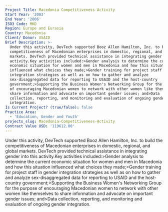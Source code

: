 ```yaml
---
Project Title: Macedonia Competitiveness Activity
Start Year: '2003'
End Year: '2006'
ISO3 Code: MKD
Region: Europe and Eurasia
Country: Macedonia
Client/ Donor: USAID
Brief Description: >-
  Under this activity, DevTech supported Booz Allen Hamilton, Inc. to build the
  competitiveness of Macedonian enterprises in domestic, regional, and global
  markets. DevTech provided technical assistance in integrating gender into this
  activity.Key activities included:>Gender analysis to determine the current
  economic situation for women and men in Macedonia and how this situation
  influenced what choices they made;>Gender training for project staff in gender
  integration strategies as well as on how to gather and analyze
  sex-disaggregated data for reporting to USAID and the host-country
  government;>Supporting the Business Women's Networking Group for the purpose
  of encouraging Macedonian women to network with other women like themselves to
  share information and advocate on important gender issues; and>Data
  collection, reporting, and monitoring and evaluation of ongoing gender
  integration.
Is Current Project? (true/false): false
Practice Area:
  - 'Education, Gender and Youth'
projects_slug: Macedonia-Competitiveness-Activity
Contract Value USD: '119612.00'
---
```

Under this activity, DevTech supported Booz Allen Hamilton, Inc. to build the competitiveness of Macedonian enterprises in domestic, regional, and global markets. DevTech provided technical assistance in integrating gender into this activity.Key activities included:>Gender analysis to determine the current economic situation for women and men in Macedonia and how this situation influenced what choices they made;>Gender training for project staff in gender integration strategies as well as on how to gather and analyze sex-disaggregated data for reporting to USAID and the host-country government;>Supporting the Business Women's Networking Group for the purpose of encouraging Macedonian women to network with other women like themselves to share information and advocate on important gender issues; and>Data collection, reporting, and monitoring and evaluation of ongoing gender integration.